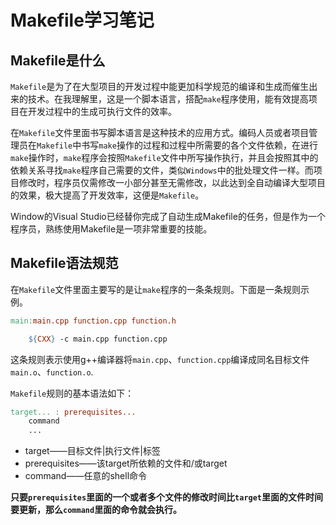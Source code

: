 # Makefile学习笔记
## Makefile是什么
`Makefile`是为了在大型项目的开发过程中能更加科学规范的编译和生成而催生出来的技术。在我理解里，这是一个脚本语言，搭配`make`程序使用，能有效提高项目在开发过程中的生成可执行文件的效率。

在`Makefile`文件里面书写脚本语言是这种技术的应用方式。编码人员或者项目管理员在`Makefile`中书写`make`操作的过程和过程中所需要的各个文件依赖，在进行`make`操作时，`make`程序会按照`Makefile`文件中所写操作执行，并且会按照其中的依赖关系寻找`make`程序自己需要的文件，类似`Windows`中的批处理文件一样。而项目修改时，程序员仅需修改一小部分甚至无需修改，以此达到全自动编译大型项目的效果，极大提高了开发效率，这便是`Makefile`。

Window的Visual Studio已经替你完成了自动生成Makefile的任务，但是作为一个程序员，熟练使用Makefile是一项非常重要的技能。

## Makefile语法规范

在`Makefile`文件里面主要写的是让`make`程序的一条条规则。下面是一条规则示例。

```makefile
main:main.cpp function.cpp function.h

    ${CXX} -c main.cpp function.cpp
```

这条规则表示使用g++编译器将`main.cpp`、`function.cpp`编译成同名目标文件`main.o`、`function.o`.

`Makefile`规则的基本语法如下：

```makefile
target... : prerequisites...
    command
    ...
```

- target——目标文件|执行文件|标签
- prerequisites——该target所依赖的文件和/或target
- command——任意的shell命令

**只要`prerequisites`里面的一个或者多个文件的修改时间比`target`里面的文件时间要更新，那么`command`里面的命令就会执行。**